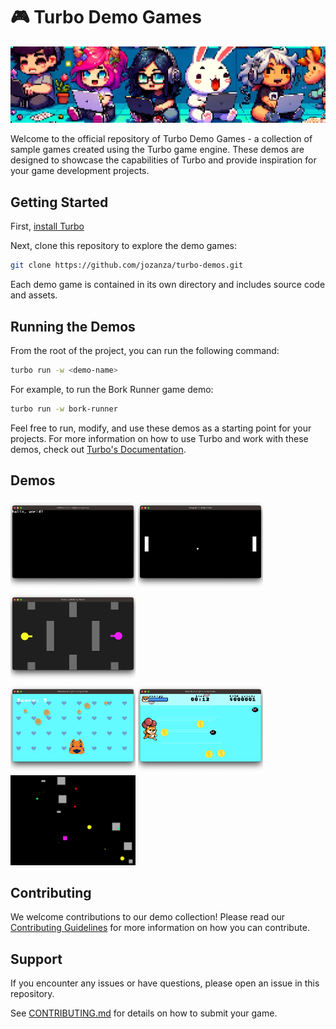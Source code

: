 # 🎮 Turbo Demo Games

![chibi kids and a random bunner sitting on the floor with their laptops](./demos-banner.png)

Welcome to the official repository of Turbo Demo Games - a collection of sample games created using the Turbo game engine. These demos are designed to showcase the capabilities of Turbo and provide inspiration for your game development projects.

## Getting Started

First, [install Turbo](https://docs.turbo.computer/#/quick-start?id=installation)

Next, clone this repository to explore the demo games:

```bash
git clone https://github.com/jozanza/turbo-demos.git
```

Each demo game is contained in its own directory and includes source code and assets.

## Running the Demos

From the root of the project, you can run the following command:

```bash
turbo run -w <demo-name>
```

For example, to run the Bork Runner game demo:

```bash
turbo run -w bork-runner
```

Feel free to run, modify, and use these demos as a starting point for your projects. For more information on how to use Turbo and work with these demos, check out [Turbo's Documentation](https://docs.turbo.computer).

## Demos

[<img src="./hello-world/screenshot.png" width="200" style="height: 144px; object-fit: cover;" />](./hello-world/)
[<img src="./pong/screenshot.png" width="200" style="height: 144px; object-fit: cover;" />](./pong/)
[<img src="./tanks/screenshot.png" width="200" style="height: 144px; object-fit: cover;" />](./tanks/)
<br />
[<img src="./pancake-cat/screenshot.png" width="200" style="height: 144px; object-fit: cover;" />](./pancake-cat/)
[<img src="./bork-runner/screenshot.png" width="200" style="height: 144px; object-fit: cover;" />](./bork-runner/)
[<img src="./space-shooter/preview.gif" width="200" style="height: 144px; object-fit: cover;" />](./space-shooter/)

## Contributing

We welcome contributions to our demo collection! Please read our [Contributing Guidelines](./CONTRIBUTING.md) for more information on how you can contribute.

## Support

If you encounter any issues or have questions, please open an issue in this repository.

See [CONTRIBUTING.md](./CONTRIBUTING.md) for details on how to submit your game.
